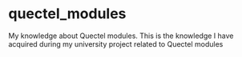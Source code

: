 # quectel_modules
My knowledge about Quectel modules.
This is the knowledge I have acquired during my university project related to Quectel modules

